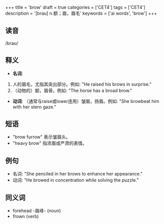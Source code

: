 +++
title = 'brow'
draft = true
categories = ['CET4']
tags = ['CET4']
description = '[brau] n.额；眉，眉毛'
keywords = ['ai words', 'brow']
+++

## 读音
/braʊ/

## 释义
- **名词**:
1. 人的眉毛，尤指其突出部分。例如: "He raised his brows in surprise."
2. （动物的）额，眉骨。例如: "The horse has a broad brow."

- **动词**:
（通常与raise或lower连用）皱眉，扬眉。例如: "She browbeat him with her stern gaze."

## 短语
- "brow furrow" 表示皱眉头。
- "heavy brow" 指浓眉或严肃的表情。

## 例句
- 名词: "She penciled in her brows to enhance her appearance."
- 动词: "He browed in concentration while solving the puzzle."

## 同义词
- forehead
-眉峰- (noun)
- frown (verb)
